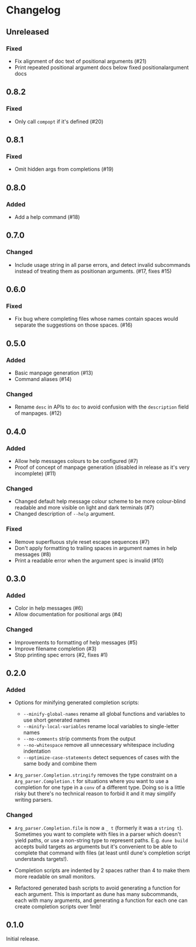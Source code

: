 # Changelog

## Unreleased

### Fixed

- Fix alignment of doc text of positional arguments (#21)
- Print repeated positional argument docs below fixed positionalargument docs

## 0.8.2

### Fixed

- Only call `compopt` if it's defined (#20)

## 0.8.1

### Fixed

- Omit hidden args from completions (#19)

## 0.8.0

### Added

- Add a help command (#18)

## 0.7.0

### Changed

- Include usage string in all parse errors, and detect invalid subcommands
  instead of treating them as positionan arguments. (#17, fixes #15)

## 0.6.0

### Fixed

- Fix bug where completing files whose names contain spaces would separate the
  suggestions on those spaces. (#16)

## 0.5.0

### Added

- Basic manpage generation (#13)
- Command aliases (#14)

### Changed

- Rename `desc` in APIs to `doc` to avoid confusion with the `description` field of manpages. (#12)

## 0.4.0

### Added

- Allow help messages colours to be configured (#7)
- Proof of concept of manpage generation (disabled in release as it's very incomplete) (#11)

### Changed

- Changed default help message colour scheme to be more colour-blind readable
  and more visible on light and dark terminals (#7)
- Changed description of `--help` argument.

### Fixed

- Remove superfluous style reset escape sequences (#7)
- Don't apply formatting to trailing spaces in argument names in help messages (#8)
- Print a readable error when the argument spec is invalid (#10)

## 0.3.0

### Added

- Color in help messages (#6)
- Allow documentation for positional args (#4)

### Changed

- Improvements to formatting of help messages (#5)
- Improve filename completion (#3)
- Stop printing spec errors (#2, fixes #1)

## 0.2.0

### Added

- Options for minifying generated completion scripts:
  - `--minify-global-names` rename all global functions and variables to use
    short generated names
  - `--minify-local-variables` rename local variables to single-letter names
  - `--no-comments` strip comments from the output
  - `--no-whitespace` remove all unnecessary whitespace including indentation
  - `--optimize-case-statements` detect sequences of cases with the same body
    and combine them

- `Arg_parser.Completion.stringify` removes the type constraint on a
  `Arg_parser.Completion.t` for situations where you want to use a completion
  for one type in a `conv` of a different type. Doing so is a little risky but
  there's no technical reason to forbid it and it may simplify writing
  parsers.

### Changed

- `Arg_parser.Completion.file` is now a `_ t` (formerly it was a `string t`).
  Sometimes you want to complete with files in a parser which doesn't yield
  paths, or use a non-string type to represent paths. E.g. `dune build` accepts
  build targets as arguments but it's convenient to be able to complete that
  command with files (at least until dune's completion script understands
  targets!).

- Completion scripts are indented by 2 spaces rather than 4 to make them more
  readable on small monitors.

- Refactored generated bash scripts to avoid generating a function for each
  argument. This is important as dune has many subcommands, each with many
  arguments, and generating a function for each one can create completion
  scripts over 1mb!

## 0.1.0

Initial release.

